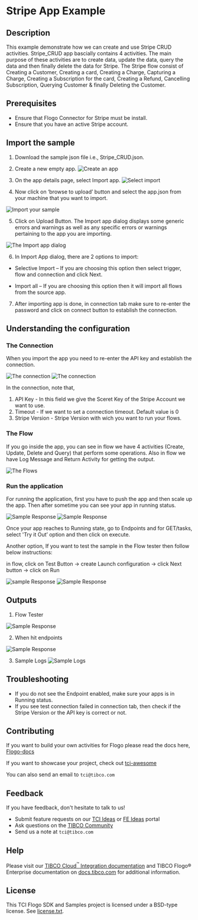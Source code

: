 # Stripe App Example


## Description

This example demonstrate how we can create and use Stripe CRUD activities. Stripe_CRUD app bascially contains 4 activities. The main purpose of these activities are to create data, update the data, query the data and then finally delete the data for Stripe. The Stripe flow consist of Creating a Customer, Creating a card, Creating a Charge, Capturing a Charge, Creating a Subscription for the card, Creating a Refund, Cancelling Subscription, Querying Customer & finally Deleting the Customer.
## Prerequisites

* Ensure that Flogo Connector for Stripe must be install.
* Ensure that you have an active Stripe account.

## Import the sample

1. Download the sample json file i.e., Stripe_CRUD.json.

2. Create a new empty app.
![Create an app](../../../import-screenshots/2.png)

3. On the app details page, select Import app.
![Select import](../../../import-screenshots/3.png)

4. Now click on ‘browse to upload’ button and select the app.json from your machine that you want to import.

![Import your sample](../../../import-screenshots/Stripe/ImportApp.png)

5. Click on Upload Button. The Import app dialog displays some generic errors and warnings as well as any specific errors or warnings pertaining to the app you are importing.

![The Import app dialog](../../../import-screenshots/Stripe/ImportAll.png)

6. In Import App dialog, there are 2 options to import:

* Selective Import – If you are choosing this option then select trigger, flow and connection and click Next.

* Import all – If you are choosing this option then it will import all flows from the source app.

7. After importing app is done, in connection tab make sure to re-enter the password and click on connect button to establish the connection.

## Understanding the configuration

### The Connection

When you import the app you need to re-enter the API key and establish the connection.

![The connection](../../../import-screenshots/Stripe/Connection.png)
![The connection](../../../import-screenshots/Stripe/ConnectionSuccessful.png)

In the connection, note that,
1. API Key - In this field we give the Sceret Key of the Stripe Account we want to use.
2. Timeout - If we want to set a connection timeout. Default value is 0
3. Stripe Version - Stripe Version with wich you want to run your flows.

### The Flow

If you go inside the app, you can see in flow we have 4 activities (Create, Update, Delete and Query)  that perform some operations.
Also in flow we have Log Message and Return Activity for getting the output.

![The Flows](../../../import-screenshots/Stripe/StripeCRUD.png)

### Run the application
For running the application, first you have to push the app and then scale up the app.
Then after sometime you can see your app in running status.

![Sample Response](../../../import-screenshots/Stripe/TCI1.png)
![Sample Response](../../../import-screenshots/Stripe/TCI2.png)

Once your app reaches to Running state, go to Endpoints and for GET/tasks, select 'Try it Out’ option and then click on execute.

Another option, If you want to test the sample in the Flow tester then follow below instructions:
 
in flow, click on Test Button -> create Launch configuration -> click Next button -> click on Run

![sample Response](../../../import-screenshots/Stripe/CreateConfiguration.png)
![Sample Response](../../../import-screenshots/Stripe/LaunchConfig.png)

## Outputs

1. Flow Tester

![Sample Response](../../../import-screenshots/Stripe/flowTesterOutput.png)

2. When hit endpoints

![Sample Response](../../../import-screenshots/Stripe/TCIRestResponse.png)

3. Sample Logs
![Sample Logs](../../../../import-screenshots/Stripe/TCILogs.png)


## Troubleshooting

* If you do not see the Endpoint enabled, make sure your apps is in Running status.
* If you see test connection failed in connection tab, then check if the Stripe Version or the API key is correct or not.

## Contributing
If you want to build your own activities for Flogo please read the docs here, [Flogo-docs](https://tibcosoftware.github.io/flogo/)

If you want to showcase your project, check out [tci-awesome](https://github.com/TIBCOSoftware/tci-awesome)

You can also send an email to `tci@tibco.com`

## Feedback
If you have feedback, don't hesitate to talk to us!

* Submit feature requests on our [TCI Ideas](https://ideas.tibco.com/?project=TCI) or [FE Ideas](https://ideas.tibco.com/?project=FE) portal
* Ask questions on the [TIBCO Community](https://community.tibco.com/answers/product/344006)
* Send us a note at `tci@tibco.com`

## Help
Please visit our [TIBCO Cloud<sup>&trade;</sup> Integration documentation](https://integration.cloud.tibco.com/docs/) and TIBCO Flogo® Enterprise documentation on [docs.tibco.com](https://docs.tibco.com/) for additional information.

## License
This TCI Flogo SDK and Samples project is licensed under a BSD-type license. See [license.txt](license.txt).

